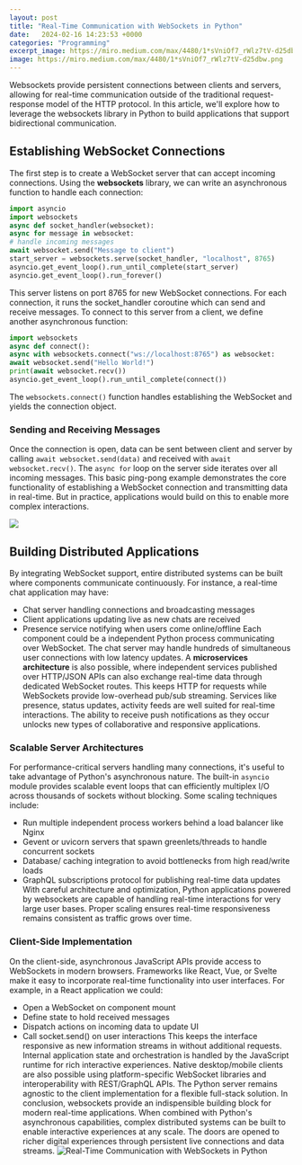 ```yaml
---
layout: post
title: "Real-Time Communication with WebSockets in Python"
date:   2024-02-16 14:23:53 +0000
categories: "Programming"
excerpt_image: https://miro.medium.com/max/4480/1*sVniOf7_rWlz7tV-d25dbw.png
image: https://miro.medium.com/max/4480/1*sVniOf7_rWlz7tV-d25dbw.png
---
```


Websockets provide persistent connections between clients and servers, allowing for real-time communication outside of the traditional request-response model of the HTTP protocol. In this article, we'll explore how to leverage the websockets library in Python to build applications that support bidirectional communication.
## Establishing WebSocket Connections
The first step is to create a WebSocket server that can accept incoming connections. Using the **websockets** library, we can write an asynchronous function to handle each connection:
```python
import asyncio
import websockets
async def socket_handler(websocket):
async for message in websocket:
# handle incoming messages
await websocket.send("Message to client")
start_server = websockets.serve(socket_handler, "localhost", 8765)
asyncio.get_event_loop().run_until_complete(start_server)
asyncio.get_event_loop().run_forever()
```
This server listens on port 8765 for new WebSocket connections. For each connection, it runs the socket_handler coroutine which can send and receive messages.
To connect to this server from a client, we define another asynchronous function:
```python 
import websockets
async def connect():
async with websockets.connect("ws://localhost:8765") as websocket:
await websocket.send("Hello World!")
print(await websocket.recv())
asyncio.get_event_loop().run_until_complete(connect())
```
The `websockets.connect()` function handles establishing the WebSocket and yields the connection object.
### Sending and Receiving Messages
Once the connection is open, data can be sent between client and server by calling `await websocket.send(data)` and received with `await websocket.recv()`. The `async for` loop on the server side iterates over all incoming messages.
This basic ping-pong example demonstrates the core functionality of establishing a WebSocket connection and transmitting data in real-time. But in practice, applications would build on this to enable more complex interactions.

![](https://www.fullstackpython.com/img/visuals/websockets-flow-with-client-push.png)
## Building Distributed Applications
By integrating WebSocket support, entire distributed systems can be built where components communicate continuously. For instance, a real-time chat application may have:
- Chat server handling connections and broadcasting messages 
- Client applications updating live as new chats are received
- Presence service notifying when users come online/offline
Each component could be a independent Python process communicating over WebSocket. The chat server may handle hundreds of simultaneous user connections with low latency updates.
A **microservices architecture** is also possible, where independent services published over HTTP/JSON APIs can also exchange real-time data through dedicated WebSocket routes. This keeps HTTP for requests while WebSockets provide low-overhead pub/sub streaming.
Services like presence, status updates, activity feeds are well suited for real-time interactions. The ability to receive push notifications as they occur unlocks new types of collaborative and responsive applications.
### Scalable Server Architectures
For performance-critical servers handling many connections, it's useful to take advantage of Python's asynchronous nature. The built-in `asyncio` module provides scalable event loops that can efficiently multiplex I/O across thousands of sockets without blocking.
Some scaling techniques include:
- Run multiple independent process workers behind a load balancer like Nginx
- Gevent or uvicorn servers that spawn greenlets/threads to handle concurrent sockets  
- Database/ caching integration to avoid bottlenecks from high read/write loads
- GraphQL subscriptions protocol for publishing real-time data updates
With careful architecture and optimization, Python applications powered by websockets are capable of handling real-time interactions for very large user bases. Proper scaling ensures real-time responsiveness remains consistent as traffic grows over time.
### Client-Side Implementation 
On the client-side, asynchronous JavaScript APIs provide access to WebSockets in modern browsers. Frameworks like React, Vue, or Svelte make it easy to incorporate real-time functionality into user interfaces.
For example, in a React application we could:
- Open a WebSocket on component mount 
- Define state to hold received messages
- Dispatch actions on incoming data to update UI
- Call socket.send() on user interactions
This keeps the interface responsive as new information streams in without additional requests. Internal application state and orchestration is handled by the JavaScript runtime for rich interactive experiences.
Native desktop/mobile clients are also possible using platform-specific WebSocket libraries and interoperability with REST/GraphQL APIs. The Python server remains agnostic to the client implementation for a flexible full-stack solution.
In conclusion, websockets provide an indispensible building block for modern real-time applications. When combined with Python's asynchronous capabilities, complex distributed systems can be built to enable interactive experiences at any scale. The doors are opened to richer digital experiences through persistent live connections and data streams.
 ![Real-Time Communication with WebSockets in Python](https://miro.medium.com/max/4480/1*sVniOf7_rWlz7tV-d25dbw.png)